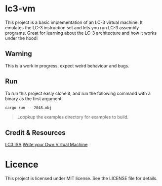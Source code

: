 # lc3-vm

This project is a basic implementation of an LC-3 virtual machine. It emulates the LC-3 instruction set and lets you run LC-3 assembly programs. Great for learning about the LC-3 architecture and how it works under the hood!

## Warning

This is a work in progress, expect weird behaviour and bugs.

## Run

To run this project easly clone it, and run the following command with a binary as the first argument.

```sh
cargo run -- 2048.obj
```

> Loopkup the examples directory for examples to build.

## Credit & Resources

[LC3 ISA](https://www.jmeiners.com/lc3-vm/supplies/lc3-isa.pdf)
[Write your Own Virtual Machine](https://www.jmeiners.com/lc3-vm/)

# Licence

This project is licensed under MIT license. See the LICENSE file for details.

